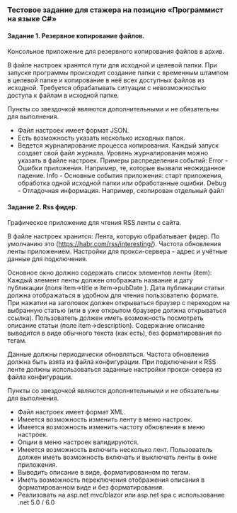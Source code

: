 <h3>Тестовое задание для стажера на позицию «Программист на языке C#»</h3>

<h4>Задание 1. Резервное копирование файлов.</h4>
Консольное приложение для резервного копирования файлов в архив.

В файле настроек хранятся пути для исходной и целевой папки.
При запуске программы происходит создание папки с временным штампом в целевой папке и копирование в неё всех доступных файлов из исходной. Требуется обрабатывать ситуации с невозможностью доступа к файлам в исходной папке.

Пункты со звездочкой являются дополнительными и не обязательны для выполнения.

* Файл настроек имеет формат JSON.
* Есть возможность указать несколько исходных папок.
* Ведется журналирование процесса копирования. Каждый запуск создает свой файл журнала. Уровень журналирования можно указать в файле настроек.
Примеры распределения событий:
Error - Ошибки приложения. Например, те, которые вызвали неожиданное падение.
Info - Основные события приложения: старт приложения, обработка одной исходной папки или обработанные ошибки.
Debug - Отладочная информация. Например, скопирован отдельный файл

<h4>Задание 2. Rss фидер.</h4>

Графическое приложение для чтения RSS ленты с сайта.

В файле настроек хранится:
Лента, которую обрабатывает фидер. По умолчанию это (https://habr.com/rss/interesting/).
Частота обновления ленты приложением.  Настройки для прокси-сервера - адрес и учётные данные для подключения.

Основное окно должно содержать список элементов ленты (item): 
Каждый элемент ленты должен отображать название и дату публикации (поля item->title и item->pubDate ). Дата публикации статьи должна отображаться в удобном для чтения пользователю формате.
При нажатии на заголовок должен открываться браузер с переходом на выбранную статью (или в уже открытом браузере должна открываться ссылка).
Пользователь должен иметь возможность посмотреть описание статьи 
(поле item->description). Содержание описание выводится в виде обычного текста (как есть), без форматирования по тегам.

Данные должны периодически обновляться. Частота обновления должна быть взята из файла конфигурации.
При подключении к RSS ленте должны использоваться заданные настройки прокси-севера из файла конфигурации. 

Пункты со звездочкой являются дополнительными и не обязательны для выполнения.

* Файл настроек имеет формат XML.
* Имеется возможность изменить ленту в меню настроек.
* Имеется возможность изменить частоту обновления в меню настроек.
* Опции в меню настроек валидируются.
* Имеется возможность включить несколько лент. Пользователь должен иметь возможность включать и выключать ленты в окне приложения.
* Выводить описание в виде, форматированном по тегам.
* Иметь возможность переключения отображения описания в форматированном виде и без форматирования.
* Реализовать на asp.net mvc/blazor или asp.net spa с использование .net 5.0 / 6.0
